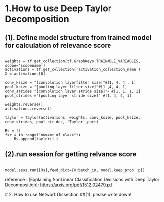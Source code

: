 # 1.How to use Deep Taylor Decomposition 

## (1). Define model structure from trained model for calculation of relevance score

<pre><code>
weights = tf.get_collection(tf.GraphKeys.TRAINABLE_VARIABLES, scope='scopename')
activations = tf.get_collection('activation_collection_name')
X = activations[0]

conv_ksize = "[convolution layerfilter size]"#[1, 4, 4 , 1]
pool_ksize = "[pooling layer filter size]"#[1 ,4, 4, 1]
conv_strides "[convolution layer stride size]"= #[1, 1, 1, 1]
pool_strides ="[pooling layer stride size]" #[1, 4, 4, 1]

weights.reverse()
activations.reverse()

taylor = Taylor(activations, weights, conv_ksize, pool_ksize, conv_strides, pool_strides, 'Taylor',part)

Rs = []
for i in range("number of class"):
    Rs.append(taylor(i))
</code></pre>

## (2).run session for getting relvance score
<pre><code>
model.sess.run([Rs],feed_dict={X:batch_in, model.keep_prob :p})
</code></pre>
reference : [Explaining NonLinear Classification Decisions with Deep Taylor Decomposition]: https://arxiv.org/pdf/1512.02479.pd
</hr>
# 2. How to use Network Dissection
##(1). please write down!


